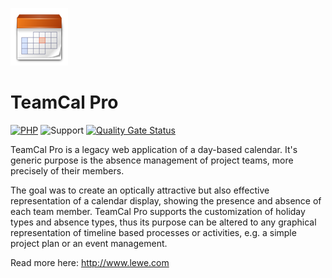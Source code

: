 ![TeamCal Pro](https://github.com/glewe/teamcal-pro/raw/master/src/img/Calendar-icon-96.png)
# TeamCal Pro
[![PHP](https://img.shields.io/badge/Language-PHP-8892BF.svg)](https://www.php.net/)
![Support](https://img.shields.io/badge/Support-End%20of%20life-critical.svg)
[![Quality Gate Status](https://sonarcloud.io/api/project_badges/measure?project=glewe_teamcal-pro&metric=alert_status)](https://sonarcloud.io/summary/new_code?id=glewe_teamcal-pro)

TeamCal Pro is a legacy web application of a day-based calendar. It's generic purpose is the absence management of project teams, more precisely of their members.

The goal was to create an optically attractive but also effective representation of a calendar display, showing the presence and absence of each team member. TeamCal Pro supports the customization of holiday types and absence types, thus its purpose can be altered to any graphical representation of timeline based processes or activities, e.g. a simple project plan or an event management.

Read more here: http://www.lewe.com
